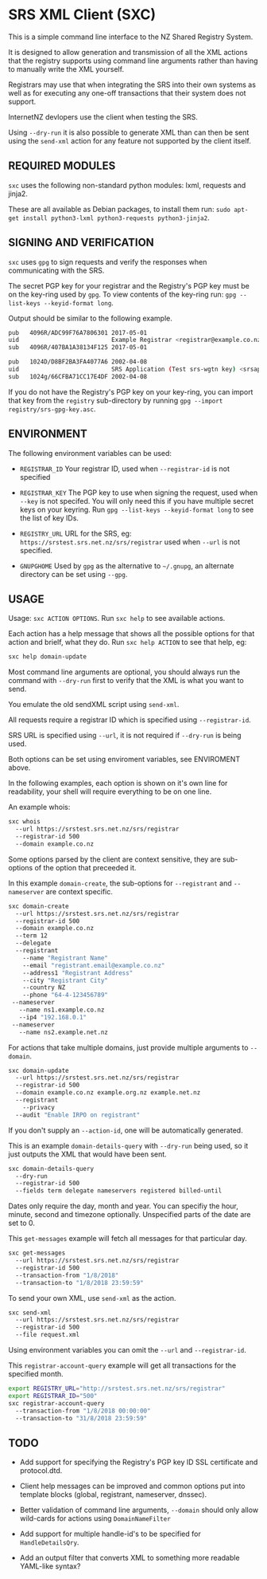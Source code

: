 SRS XML Client (SXC)
====================

This is a simple command line interface to the NZ Shared Registry System.

It is designed to allow generation and transmission of all the XML actions
that the registry supports using command line arguments rather than having
to manually write the XML yourself.

Registrars may use that when integrating the SRS into their own systems
as well as for executing any one-off transactions that their system does
not support.

InternetNZ devlopers use the client when testing the SRS.

Using `--dry-run` it is also possible to generate XML than can then be
sent using the `send-xml` action for any feature not supported by the
client itself.

REQUIRED MODULES
----------------

`sxc` uses the following non-standard python modules: lxml, requests and
jinja2.

These are all available as Debian packages, to install them run:
`sudo apt-get install python3-lxml python3-requests python3-jinja2`.


SIGNING AND VERIFICATION
------------------------

`sxc` uses `gpg` to sign requests and verify the responses when
communicating with the SRS.

The secret PGP key for your registrar and the Registry's PGP key must be
on the key-ring used by `gpg`. To view contents of the key-ring run:
`gpg --list-keys --keyid-format long`.

Output should be similar to the following example.

```sh
pub   4096R/ADC99F76A7806301 2017-05-01
uid                          Example Registrar <registrar@example.co.nz>
sub   4096R/407BA1A38134F125 2017-05-01

pub   1024D/D8BF2BA3FA4077A6 2002-04-08
uid                          SRS Application (Test srs-wgtn key) <srsapp@srs-wgtn.wgtn.cat-it.co.nz>
sub   1024g/66CFBA71CC17E4DF 2002-04-08
```

If you do not have the Registry's PGP key on your key-ring, you can import
that key from the `registry` sub-directory by running
`gpg --import registry/srs-gpg-key.asc`.

ENVIRONMENT
-----------

The following environment variables can be used:

* `REGISTRAR_ID` Your registrar ID, used when `--registrar-id` is not
  specified

* `REGISTRAR_KEY` The PGP key to use when signing the request, used when
  `--key` is not specifed. You will only need this if you have multiple
  secret keys on your keyring. Run
  `gpg --list-keys --keyid-format long` to see the list of key IDs.

* `REGISTRY_URL` URL for the SRS, eg:
  `https://srstest.srs.net.nz/srs/registrar` used when `--url` is not
  specified.

* `GNUPGHOME` Used by `gpg` as the alternative to `~/.gnupg`, an alternate
  directory can be set using `--gpg`.

USAGE
-----

Usage: `sxc ACTION OPTIONS`. Run `sxc help` to see available
actions.

Each action has a help message that shows all the possible options for that
action and brielf, what they do. Run `sxc help ACTION` to see that help, eg:

```sh
sxc help domain-update
```

Most command line arguments are optional, you should always run the command
with `--dry-run` first to verify that the XML is what you want to send.

You emulate the old sendXML script using `send-xml`.

All requests require a registrar ID which is specified using `--registrar-id`.

SRS URL is specified using `--url`, it is not required if `--dry-run` is
being used.

Both options can be set using enviroment variables, see ENVIROMENT above.

In the following examples, each option is shown on it's own line for readability,
your shell will require everything to be on one line.

An example whois:

```sh
sxc whois
  --url https://srstest.srs.net.nz/srs/registrar
  --registrar-id 500
  --domain example.co.nz
```

Some options parsed by the client are context sensitive, they are sub-options
of the option that preceeded it.

In this example `domain-create`, the sub-options for `--registrant` and
`--nameserver` are context specific.

```sh
sxc domain-create
  --url https://srstest.srs.net.nz/srs/registrar
  --registrar-id 500
  --domain example.co.nz
  --term 12
  --delegate
  --registrant
    --name "Registrant Name"
    --email "registrant.email@example.co.nz"
    --address1 "Registrant Address"
    --city "Registrant City"
    --country NZ
    --phone "64-4-123456789"
 --nameserver
   --name ns1.example.co.nz
   --ip4 "192.168.0.1"
 --nameserver
   --name ns2.example.net.nz
```

For actions that take multiple domains, just provide multiple arguments to
`--domain`.

```sh
sxc domain-update
  --url https://srstest.srs.net.nz/srs/registrar
  --registrar-id 500
  --domain example.co.nz example.org.nz example.net.nz
  --registrant
    --privacy
  --audit "Enable IRPO on registrant"
```

If you don't supply an `--action-id`, one will be automatically generated.

This is an example `domain-details-query` with `--dry-run` being used,
so it just outputs the XML that would have been sent.

```sh
sxc domain-details-query
  --dry-run
  --registrar-id 500    
  --fields term delegate nameservers registered billed-until 
```

Dates only require the day, month and year. You can specifiy the hour, minute,
second and timezone optionally. Unspecified parts of the date are set to 0.

This `get-messages` example will fetch all messages for that particular day.

```sh
sxc get-messages
  --url https://srstest.srs.net.nz/srs/registrar
  --registrar-id 500
  --transaction-from "1/8/2018"
  --transaction-to "1/8/2018 23:59:59"
```

To send your own XML, use `send-xml` as the action.

```sh
sxc send-xml
  --url https://srstest.srs.net.nz/srs/registrar
  --registrar-id 500
  --file request.xml
```

Using environment variables you can omit the `--url` and
`--registrar-id`.

This `registrar-account-query` example will get all transactions for the
specified month.

```sh
export REGISTRY_URL="http://srstest.srs.net.nz/srs/registrar"
export REGISTRAR_ID="500"
sxc registrar-account-query
  --transaction-from "1/8/2018 00:00:00"
  --transaction-to "31/8/2018 23:59:59"
```

TODO
----

* Add support for specifying the Registry's PGP key ID SSL certificate
  and protocol.dtd.

* Client help messages can be improved and common options put into
  template blocks (global, registrant, nameserver, dnssec).

* Better validation of command line arguments, `--domain` should only
  allow wild-cards for actions using `DomainNameFilter`

* Add support for multiple handle-id's to be specified for
  `HandleDetailsQry`.

* Add an output filter that converts XML to something more readable
  YAML-like syntax?
